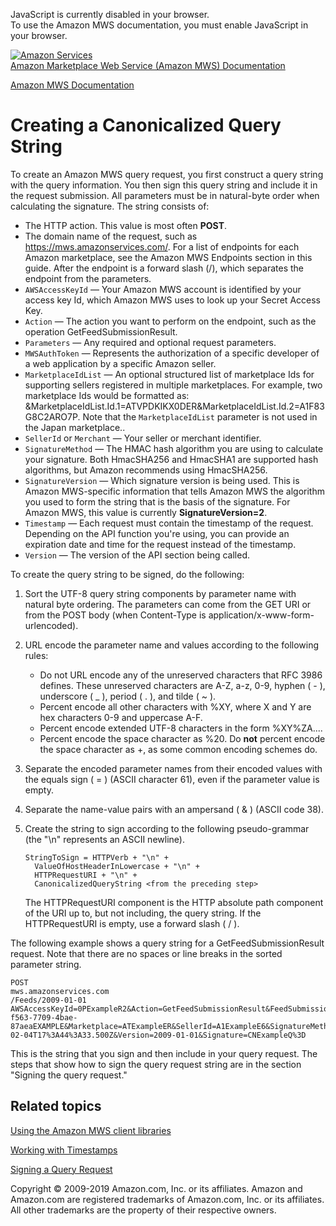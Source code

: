 <div id="MWSDX_noscript">

JavaScript is currently disabled in your browser.  
To use the Amazon MWS documentation, you must enable JavaScript in your
browser.

</div>

<div id="MWSDX_divtop">

[![Amazon
Services](https://images-na.ssl-images-amazon.com/images/G/08/mwsportal/fr_FR/amazonservices.gif "Amazon Services")](http://services.amazon.fr)  
<span id="MWSDX_titlebar">[Amazon Marketplace Web Service (Amazon MWS)
Documentation](https://developer.amazonservices.fr/gp/mws/docs.html)</span>

</div>

<div id="MWSDX_divbottom">

<div id="MWSDX_divleft">

<div id="MWSDX_toc">

</div>

</div>

<div id="MWSDX_divright">

<div id="MWSDX_content">

<span id="MWSDX_breadcrumbs">[Amazon MWS
Documentation](https://developer.amazonservices.fr/gp/mws/docs.html)</span>

Creating a Canonicalized Query String
=====================================

<div class="body">

To create an <span class="ph">Amazon MWS</span> query request, you first
construct a query string with the query information. You then sign this
query string and include it in the request submission. All parameters
must be in natural-byte order when calculating the signature. The string
consists of:

-   The HTTP action. This value is most often **POST**.
-   The domain name of the request, such as <span
    class="ph filepath">https://mws.amazonservices.com/</span>. For a
    list of endpoints for each Amazon marketplace, see the <span
    class="ph">Amazon MWS</span> Endpoints section in this guide. After
    the endpoint is a forward slash (/), which separates the endpoint
    from the parameters.
-   `AWSAccessKeyId` — Your <span class="ph">Amazon MWS</span> account
    is identified by your access key Id, which <span class="ph">Amazon
    MWS</span> uses to look up your Secret Access Key.
-   `Action` — The action you want to perform on the endpoint, such as
    the operation <span
    class="keyword apiname">GetFeedSubmissionResult</span>.
-   `Parameters` — Any required and optional request parameters.
-   `MWSAuthToken` — Represents the authorization of a specific
    developer of a web application by a specific Amazon seller.
-   `MarketplaceIdList` — An optional structured list of marketplace Ids
    for supporting sellers registered in multiple marketplaces. For
    example, two marketplace Ids would be formatted as:
    &MarketplaceIdList.Id.1=ATVPDKIKX0DER&MarketplaceIdList.Id.2=A1F83G8C2ARO7P.
    Note that the `MarketplaceIdList` parameter is not used in the Japan
    marketplace..
-   `SellerId` or `Merchant` — Your seller or merchant identifier.
-   `SignatureMethod` — The HMAC hash algorithm you are using to
    calculate your signature. Both HmacSHA256 and HmacSHA1 are supported
    hash algorithms, but Amazon recommends using HmacSHA256.
-   `SignatureVersion` — Which signature version is being used. This is
    <span class="ph">Amazon MWS</span>-specific information that tells
    <span class="ph">Amazon MWS</span> the algorithm you used to form
    the string that is the basis of the signature. For <span
    class="ph">Amazon MWS</span>, this value is currently
    **SignatureVersion=2**.
-   `Timestamp` — Each request must contain the timestamp of the
    request. Depending on the API function you're using, you can provide
    an expiration date and time for the request instead of the
    timestamp.
-   `Version` — The version of the API section being called.

To create the query string to be signed, do the following:

1.  Sort the UTF-8 query string components by parameter name with
    natural byte ordering. The parameters can come from the GET URI or
    from the POST body (when Content-Type is
    application/x-www-form-urlencoded).

2.  URL encode the parameter name and values according to the following
    rules:
    -   Do not URL encode any of the unreserved characters that RFC 3986
        defines. These unreserved characters are A-Z, a-z, 0-9, hyphen
        ( - ), underscore ( \_ ), period ( . ), and tilde ( \~ ).
    -   Percent encode all other characters with %XY, where X and Y are
        hex characters 0-9 and uppercase A-F.
    -   Percent encode extended UTF-8 characters in the form %XY%ZA....
    -   Percent encode the space character as %20. Do **not** percent
        encode the space character as +, as some common encoding schemes
        do.

3.  Separate the encoded parameter names from their encoded values with
    the equals sign ( = ) (ASCII character 61), even if the parameter
    value is empty.

4.  Separate the name-value pairs with an ampersand ( & ) (ASCII code
    38).

5.  Create the string to sign according to the following pseudo-grammar
    (the "\\n" represents an ASCII newline).

        StringToSign = HTTPVerb + "\n" +
          ValueOfHostHeaderInLowercase + "\n" +
          HTTPRequestURI + "\n" +
          CanonicalizedQueryString <from the preceding step>

    The HTTPRequestURI component is the HTTP absolute path component of
    the URI up to, but not including, the query string. If the
    HTTPRequestURI is empty, use a forward slash ( / ).

The following example shows a query string for a <span
class="keyword apiname">GetFeedSubmissionResult</span> request. Note
that there are no spaces or line breaks in the sorted parameter string.

    POST
    mws.amazonservices.com
    /Feeds/2009-01-01
    AWSAccessKeyId=0PExampleR2&Action=GetFeedSubmissionResult&FeedSubmissionId=20Example76&MWSAuthToken=amzn.mws.4ea38b7b-f563-7709-4bae-87aeaEXAMPLE&Marketplace=ATExampleER&SellerId=A1ExampleE6&SignatureMethod=HmacSHA256&SignatureVersion=2&Timestamp=2009-02-04T17%3A44%3A33.500Z&Version=2009-01-01&Signature=CNExampleQ%3D

This is the string that you sign and then include in your query request.
The steps that show how to sign the query request string are in the
section "Signing the query request."

</div>

<div id="RelatedTopics" class="topic nested1">

Related topics
--------------

<div class="body">

<a href="DG_ClientLibraries.md" class="xref">Using the Amazon MWS client libraries</a>

<a href="DG_Timestamps.md" class="xref">Working with Timestamps</a>

<a href="DG_SigningQueryRequest.md" class="xref">Signing a Query Request</a>

</div>

</div>

<div id="MWSDX_footer">

Copyright © 2009-2019 Amazon.com, Inc. or its affiliates. Amazon and
Amazon.com are registered trademarks of Amazon.com, Inc. or its
affiliates. All other trademarks are the property of their respective
owners.

</div>

</div>

</div>

<div style="clear: both;">

</div>

</div>
